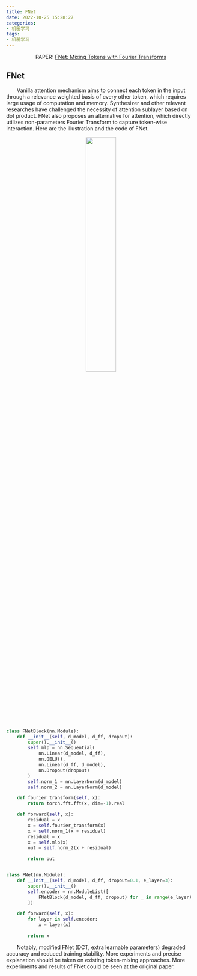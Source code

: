 ```yaml
---
title: FNet
date: 2022-10-25 15:28:27
categories:
- 机器学习
tags:
- 机器学习
---
```


<center>PAPER: <a href="https://arxiv.org/abs/2105.03824">FNet: Mixing Tokens with Fourier Transforms</a></center>

## FNet
&emsp;&emsp;Vanilla attention mechanism aims to connect each token in the input through a relevance weighted basis of every other token, which requires large usage of computation and memory. Synthesizer and other relevant researches have challenged the necessity of attention sublayer based on dot product. FNet also proposes an alternative for attention, which directly utilizes non-parameters Fourier Transform to capture token-wise interaction. Here are the illustration and the code of FNet.

<div align="center"><img src="https://i.imgur.com/Mn4nfc3.png" width="40%"></div>

```python
class FNetBlock(nn.Module):
    def __init__(self, d_model, d_ff, dropout):
        super().__init__()
        self.mlp = nn.Sequential(
            nn.Linear(d_model, d_ff),
            nn.GELU(),
            nn.Linear(d_ff, d_model),
            nn.Dropout(dropout)
        )
        self.norm_1 = nn.LayerNorm(d_model)
        self.norm_2 = nn.LayerNorm(d_model)

    def fourier_transform(self, x):
        return torch.fft.fft(x, dim=-1).real

    def forward(self, x):
        residual = x
        x = self.fourier_transform(x)
        x = self.norm_1(x + residual)
        residual = x
        x = self.mlp(x)
        out = self.norm_2(x + residual)

        return out


class FNet(nn.Module):
    def __init__(self, d_model, d_ff, dropout=0.1, e_layer=3):
        super().__init__()
        self.encoder = nn.ModuleList([
            FNetBlock(d_model, d_ff, dropout) for _ in range(e_layer)
        ])

    def forward(self, x):
        for layer in self.encoder:
            x = layer(x)

        return x
```

&emsp;&emsp;Notably, modified FNet (DCT, extra learnable parameters) degraded accuracy and reduced training stability. More experiments and precise explanation should be taken on existing token-mixing approaches. More experiments and results of FNet could be seen at the original paper.
